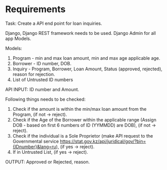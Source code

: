 # Requirements 

Task: Create a API end point for loan inquiries. 

Django, Django REST framework needs to be used. 
Django Admin for all app Models.

Models:
1. Program - min and max loan amount, min and max age applicable age.
2. Borrower - ID number, DOB.
3. Inquiry - Program, Borrower, Loan Amount, Status (approved, rejected), reason for rejection.
4. List of Untrusted ID numbers

API INPUT: ID number and Amount.

Following things needs to be checked:
1. Check if the amount is within the min/max loan amount from the Program, (if not -> reject).
2. Check if the Age of the Borrower within the applicable range (Assign DOB -  based on first 6 numbers of ID (YYMMDD) are DOB), (if not -> reject).
3. Check if the individual is a Sole Proprietor (make API request to the Governmental service https://stat.gov.kz/api/juridical/gov/?bin={IDnumber}&lang=ru), (if yes -> reject). 
4. If in Untrusted List, (if yes -> reject).

OUTPUT: Approved or Rejected, reason. 
